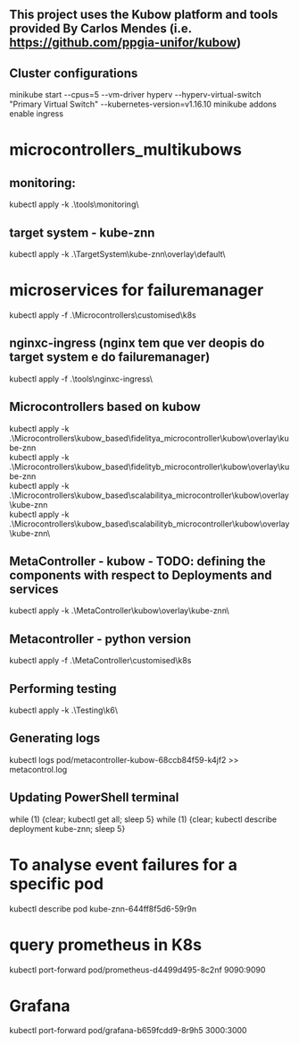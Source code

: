 ## This project uses the Kubow platform and tools provided By Carlos Mendes (i.e. https://github.com/ppgia-unifor/kubow)

## Cluster configurations

minikube start --cpus=5 --vm-driver hyperv --hyperv-virtual-switch "Primary Virtual Switch" --kubernetes-version=v1.16.10
minikube addons enable ingress

# microcontrollers_multikubows

## monitoring: 
kubectl apply -k .\tools\monitoring\

## target system - kube-znn
kubectl apply -k .\TargetSystem\kube-znn\overlay\default\


# microservices for failuremanager
kubectl apply -f .\Microcontrollers\customised\k8s


## nginxc-ingress (nginx tem que ver deopis do target system e do failuremanager)
kubectl apply -f .\tools\nginxc-ingress\


## Microcontrollers based on kubow
kubectl apply -k .\Microcontrollers\kubow_based\fidelitya_microcontroller\kubow\overlay\kube-znn\
kubectl apply -k .\Microcontrollers\kubow_based\fidelityb_microcontroller\kubow\overlay\kube-znn\
kubectl apply -k .\Microcontrollers\kubow_based\scalabilitya_microcontroller\kubow\overlay\kube-znn\
kubectl apply -k .\Microcontrollers\kubow_based\scalabilityb_microcontroller\kubow\overlay\kube-znn\


## MetaController - kubow - TODO:  defining the components with respect to Deployments and services
kubectl apply -k .\MetaController\kubow\overlay\kube-znn\


## Metacontroller - python version
kubectl apply -f .\MetaController\customised\k8s

## Performing testing
kubectl apply -k .\Testing\k6\

## Generating logs

kubectl logs pod/metacontroller-kubow-68ccb84f59-k4jf2 >> metacontrol.log


## Updating PowerShell terminal

while (1) {clear; kubectl get all; sleep 5}
while (1) {clear; kubectl describe deployment kube-znn; sleep 5}


# To analyse event failures for a specific pod
kubectl describe pod kube-znn-644ff8f5d6-59r9n

# query prometheus in K8s

kubectl port-forward pod/prometheus-d4499d495-8c2nf 9090:9090

# Grafana

 kubectl port-forward pod/grafana-b659fcdd9-8r9h5 3000:3000